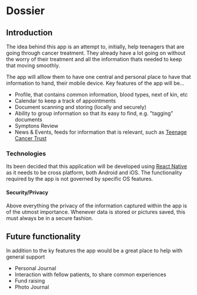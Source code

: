 # Dossier

## Introduction

The idea behind this app is an attempt to, initially, help teenagers that are going through cancer treatment. They already have a lot going on without the worry of their treatment and all the information thats needed to keep that moving smoothly.

The app will alllow them to have one central and personal place to have that information to hand, their mobile device. Key features of the app will be...

* Profile, that contains common information, blood types, next of kin, etc
* Calendar to keep a track of appointments
* Document scanning and storing (locally and securely)
* Ability to group information so that its easy to find, e.g. "tagging" documents
* Symptons Review
* News & Events, feeds for information that is relevant, such as [Teenage Cancer Trust](https://www.teenagecancertrust.org/)

### Technologies

Its been decided that this application will be developed using [React Native](https://reactnative.dev/) as it needs to be cross platform, both Android and iOS. The functionality required by the app is not governed by specific OS features.

#### Security/Privacy

Above everything the privacy of the information captured within the app is of the utmost importance. Whenever data is stored or pictures saved, this must always be in a secure fashion. 

## Future functionality

In addition to the ky features the app would be a great place to help with general support

* Personal Journal
* Interaction with fellow patients, to share common experiences
* Fund raising
* Photo Journal
